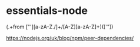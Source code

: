 # essentials-node
(.+from ["'][a-zA-Z./]+\/[A-Z][a-zA-Z]+)(['"])

https://nodejs.org/uk/blog/npm/peer-dependencies/